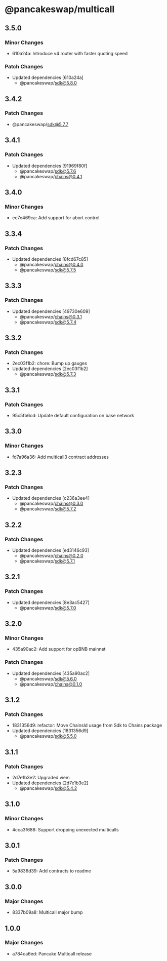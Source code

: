 # @pancakeswap/multicall

## 3.5.0

### Minor Changes

- 610a24a: Introduce v4 router with faster quoting speed

### Patch Changes

- Updated dependencies [610a24a]
  - @pancakeswap/sdk@5.8.0

## 3.4.2

### Patch Changes

- @pancakeswap/sdk@5.7.7

## 3.4.1

### Patch Changes

- Updated dependencies [91969f80f]
  - @pancakeswap/sdk@5.7.6
  - @pancakeswap/chains@0.4.1

## 3.4.0

### Minor Changes

- ec7e469ca: Add support for abort control

## 3.3.4

### Patch Changes

- Updated dependencies [8fcd67c85]
  - @pancakeswap/chains@0.4.0
  - @pancakeswap/sdk@5.7.5

## 3.3.3

### Patch Changes

- Updated dependencies [49730e609]
  - @pancakeswap/chains@0.3.1
  - @pancakeswap/sdk@5.7.4

## 3.3.2

### Patch Changes

- 2ec03f1b2: chore: Bump up gauges
- Updated dependencies [2ec03f1b2]
  - @pancakeswap/sdk@5.7.3

## 3.3.1

### Patch Changes

- 95c5fb6cd: Update default configuration on base network

## 3.3.0

### Minor Changes

- fd7a96a36: Add multicall3 contract addresses

## 3.2.3

### Patch Changes

- Updated dependencies [c236a3ee4]
  - @pancakeswap/chains@0.3.0
  - @pancakeswap/sdk@5.7.2

## 3.2.2

### Patch Changes

- Updated dependencies [ed3146c93]
  - @pancakeswap/chains@0.2.0
  - @pancakeswap/sdk@5.7.1

## 3.2.1

### Patch Changes

- Updated dependencies [8e3ac5427]
  - @pancakeswap/sdk@5.7.0

## 3.2.0

### Minor Changes

- 435a90ac2: Add support for opBNB mainnet

### Patch Changes

- Updated dependencies [435a90ac2]
  - @pancakeswap/sdk@5.6.0
  - @pancakeswap/chains@0.1.0

## 3.1.2

### Patch Changes

- 1831356d9: refactor: Move ChainsId usage from Sdk to Chains package
- Updated dependencies [1831356d9]
  - @pancakeswap/sdk@5.5.0

## 3.1.1

### Patch Changes

- 2d7e1b3e2: Upgraded viem
- Updated dependencies [2d7e1b3e2]
  - @pancakeswap/sdk@5.4.2

## 3.1.0

### Minor Changes

- 4cca3f688: Support dropping unexected multicalls

## 3.0.1

### Patch Changes

- 5a9836d39: Add contracts to readme

## 3.0.0

### Major Changes

- 8337b09a8: Multicall major bump

## 1.0.0

### Major Changes

- a784ca6ed: Pancake Multicall release
